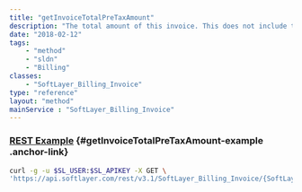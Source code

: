 ```yaml
---
title: "getInvoiceTotalPreTaxAmount"
description: "The total amount of this invoice. This does not include taxes."
date: "2018-02-12"
tags:
    - "method"
    - "sldn"
    - "Billing"
classes:
    - "SoftLayer_Billing_Invoice"
type: "reference"
layout: "method"
mainService : "SoftLayer_Billing_Invoice"
---
```


### [REST Example](#getInvoiceTotalPreTaxAmount-example) <a href="/article/rest/"><i class="fas fa-question"></i></a> {#getInvoiceTotalPreTaxAmount-example .anchor-link} 
```bash
curl -g -u $SL_USER:$SL_APIKEY -X GET \
'https://api.softlayer.com/rest/v3.1/SoftLayer_Billing_Invoice/{SoftLayer_Billing_InvoiceID}/getInvoiceTotalPreTaxAmount'
```
